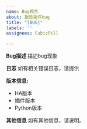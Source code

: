 ```yaml
---
name: Bug报告
about: 报告插件bug
title: "[BUG]"
labels: ''
assignees: CubicPill

---
```


**Bug描述**
描述bug现象


**日志**
如有相关错误日志，请提供

**版本信息:**
 - HA版本
 - 插件版本
 - Python版本


**其他信息**
如有其他信息，请说明。
